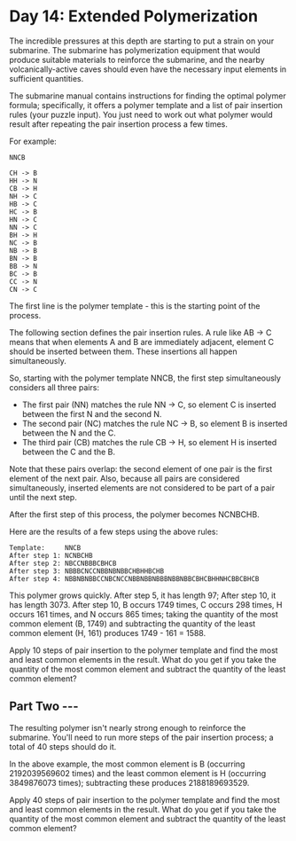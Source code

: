 # Day 14: Extended Polymerization
The incredible pressures at this depth are starting to put a strain on your
submarine. The submarine has polymerization equipment that would produce
suitable materials to reinforce the submarine, and the nearby
volcanically-active caves should even have the necessary input elements in
sufficient quantities.

The submarine manual contains instructions for finding the optimal polymer
formula; specifically, it offers a polymer template and a list of pair insertion
rules (your puzzle input). You just need to work out what polymer would result
after repeating the pair insertion process a few times.

For example:

```
NNCB

CH -> B
HH -> N
CB -> H
NH -> C
HB -> C
HC -> B
HN -> C
NN -> C
BH -> H
NC -> B
NB -> B
BN -> B
BB -> N
BC -> B
CC -> N
CN -> C
```

The first line is the polymer template - this is the starting point of the
process.

The following section defines the pair insertion rules. A rule like AB -> C
means that when elements A and B are immediately adjacent, element C should be
inserted between them. These insertions all happen simultaneously.

So, starting with the polymer template NNCB, the first step simultaneously
considers all three pairs:

  - The first pair (NN) matches the rule NN -> C, so element C is inserted between the first N and the second N.
  - The second pair (NC) matches the rule NC -> B, so element B is inserted between the N and the C.
  - The third pair (CB) matches the rule CB -> H, so element H is inserted between the C and the B.

Note that these pairs overlap: the second element of one pair is the first
element of the next pair. Also, because all pairs are considered simultaneously,
inserted elements are not considered to be part of a pair until the next step.

After the first step of this process, the polymer becomes NCNBCHB.

Here are the results of a few steps using the above rules:

```
Template:     NNCB
After step 1: NCNBCHB
After step 2: NBCCNBBBCBHCB
After step 3: NBBBCNCCNBBNBNBBCHBHHBCHB
After step 4: NBBNBNBBCCNBCNCCNBBNBBNBBBNBBNBBCBHCBHHNHCBBCBHCB
```

This polymer grows quickly. After step 5, it has length 97; After step 10, it
has length 3073. After step 10, B occurs 1749 times, C occurs 298 times, H
occurs 161 times, and N occurs 865 times; taking the quantity of the most common
element (B, 1749) and subtracting the quantity of the least common element (H,
161) produces 1749 - 161 = 1588.

Apply 10 steps of pair insertion to the polymer template and find the most and
least common elements in the result. What do you get if you take the quantity of
the most common element and subtract the quantity of the least common element?

## Part Two ---
The resulting polymer isn't nearly strong enough to reinforce the submarine.
You'll need to run more steps of the pair insertion process; a total of 40 steps
should do it.

In the above example, the most common element is B (occurring 2192039569602
times) and the least common element is H (occurring 3849876073 times);
subtracting these produces 2188189693529.

Apply 40 steps of pair insertion to the polymer template and find the most and
least common elements in the result. What do you get if you take the quantity of
the most common element and subtract the quantity of the least common element?
